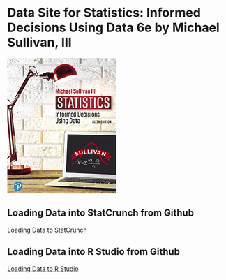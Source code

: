 # Data Site for Statistics: Informed Decisions Using Data 6e by Michael Sullivan, III

   ![](cover.png)

<h2>Loading Data into StatCrunch from Github</h2>

[Loading Data to StatCrunch](StatCrunch/)

## Loading Data into R Studio from Github

[Loading Data to R Studio](R/)

